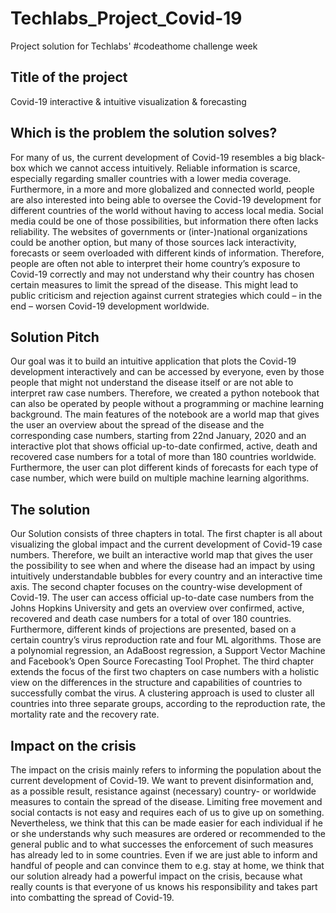 # Techlabs_Project_Covid-19
Project solution for Techlabs' #codeathome challenge week

## Title of the project

Covid-19 interactive & intuitive visualization & forecasting


## Which is the problem the solution solves?

For many of us, the current development of Covid-19 resembles a big black-box which we cannot access intuitively. Reliable information is scarce, especially regarding smaller countries with a lower media coverage. Furthermore, in a more and more globalized and connected world, people are also interested into being able to oversee the Covid-19 development for different countries of the world without having to access local media. 
Social media could be one of those possibilities, but information there often lacks reliability. The websites of governments or (inter-)national organizations could be another option, but many of those sources lack interactivity, forecasts or seem overloaded with different kinds of information. 
Therefore, people are often not able to interpret their home country’s exposure to Covid-19 correctly and may not understand why their country has chosen certain measures to limit the spread of the disease. This might lead to public criticism and rejection against current strategies which could – in the end – worsen Covid-19 development worldwide.


## Solution Pitch

Our goal was it to build an intuitive application that plots the Covid-19 development interactively and can be accessed by everyone, even by those people that might not understand the disease itself or are not able to interpret raw case numbers. Therefore, we created a python notebook that can also be operated by people without a programming or machine learning background. The main features of the notebook are a world map that gives the user an overview about the spread of the disease and the corresponding case numbers, starting from 22nd January, 2020 and an interactive plot that shows official up-to-date confirmed, active, death and recovered case numbers for a total of more than 180 countries worldwide. Furthermore, the user can plot different kinds of forecasts for each type of case number, which were build on multiple machine learning algorithms.


## The solution

Our Solution consists of three chapters in total. The first chapter is all about visualizing the global impact and the current development of Covid-19 case numbers. Therefore, we built an interactive world map that gives the user the possibility to see when and where the disease had an impact by using intuitively understandable bubbles for every country and an interactive time axis. 
The second chapter focuses on the country-wise development of Covid-19. The user can access official up-to-date case numbers from the Johns Hopkins University and gets an overview over confirmed, active, recovered and death case numbers for a total of over 180 countries. Furthermore, different kinds of projections are presented, based on a certain country’s virus reproduction rate and four ML algorithms. Those are a polynomial regression, an AdaBoost regression, a Support Vector Machine and Facebook’s Open Source Forecasting Tool Prophet. 
The third chapter extends the focus of the first two chapters on case numbers with a holistic view on the differences in the structure and capabilities of countries to successfully combat the virus. A clustering approach is used to cluster all countries into three separate groups, according to the reproduction rate, the mortality rate and the recovery rate.


## Impact on the crisis

The impact on the crisis mainly refers to informing the population about the current development of Covid-19. We want to prevent disinformation and, as a possible  result, resistance against (necessary) country- or worldwide measures to contain the spread of the disease. Limiting free movement and social contacts is not easy and requires each of us to give up on something. Nevertheless, we think that this can be made easier for each individual if he or she understands why such measures are ordered or recommended to the general public and to what successes the enforcement of such measures has already led to in some countries. Even if we are just able to inform and handful of people and can convince them to e.g. stay at home, we think that our solution already had a powerful impact on the crisis, because what really counts is that everyone of us knows his responsibility and takes part into combatting the spread of Covid-19.
